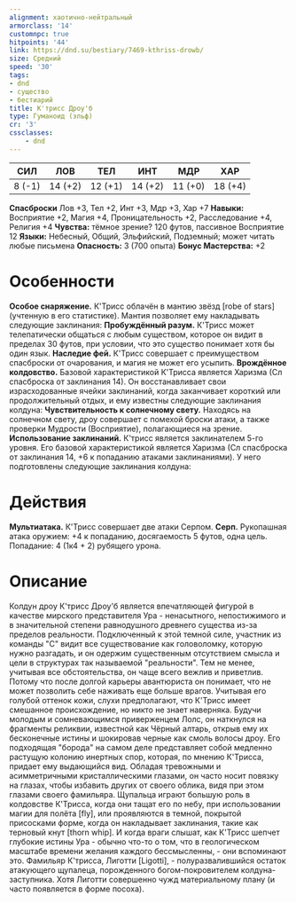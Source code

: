 ```yaml
---
alignment: хаотично-нейтральный
armorclass: '14'
customnpc: true
hitpoints: '44'
link: https://dnd.su/bestiary/7469-kthriss-drowb/
size: Средний
speed: '30'
tags:
- dnd
- существо
- бестиарий
title: К'трисс Дроу'б
type: Гуманоид (эльф)
cr: '3'
cssclasses:
    - dnd
---
```



| СИЛ | ЛОВ | ТЕЛ | ИНТ | МДР | ХАР |
|---|---|---|---|---|---|
| 8 (-1) | 14 (+2) | 12 (+1) | 14 (+2) | 11 (+0) | 18 (+4) |
**Спасброски** Лов +3, Тел +2, Инт +3, Мдр +3, Хар +7
**Навыки:** Восприятие +2, Магия +4, Проницательность +2, Расследование +4, Религия +4
**Чувства:** тёмное зрение? 120 футов, пассивное Восприятие 12
**Языки:** Небесный, Общий, Эльфийский, Подземный; может читать любые письмена
**Опасность:** 3 (700 опыта)
**Бонус Мастерства:** +2


# Особенности
**Особое снаряжение.** К'Трисс облачён в мантию звёзд [robe of stars] (учтенную в его статистике). Мантия позволяет ему накладывать следующие заклинания:
**Пробуждённый разум.** К'Трисс может телепатически общаться с любым существом, которое он видит в пределах 30 футов, при условии, что это существо понимает хотя бы один язык.
**Наследие фей.** К'Трисс совершает с преимуществом спасброски от очарования, и магия не может его усыпить.
**Врождённое колдовство.** Базовой характеристикой К'Трисса является Харизма (Сл спасброска от заклинания 14). Он восстанавливает свои израсходованные ячейки заклинаний, когда заканчивает короткий или продолжительный отдых, и ему известны следующие заклинания колдуна:
**Чувствительность к солнечному свету.** Находясь на солнечном свету, дроу совершает с помехой броски атаки, а также проверки Мудрости (Восприятие), полагающиеся на зрение.
**Использование заклинаний.** К'трисс является заклинателем 5-го уровня. Его базовой характеристикой является Харизма (Сл спасброска от заклинания 14, +6 к попаданию атаками заклинаниями). У него подготовлены следующие заклинания колдуна:


# Действия
**Мультиатака.** К'Трисс совершает две атаки Серпом.
**Серп.** Рукопашная атака оружием: +4 к попаданию, досягаемость 5 футов, одна цель. Попадание: 4 (1к4 + 2) рубящего урона.


# Описание
Колдун дроу К'трисс Дроу'б является впечатляющей фигурой в качестве мирского представителя Ура - ненасытного, непостижимого и в значительной степени равнодушного древнего существа из-за пределов реальности. Подключенный к этой темной силе, участник из команды "С" видит все существование как головоломку, которую нужно разгадать, и он одержим существенным отсутствием смысла и цели в структурах так называемой "реальности". Тем не менее, учитывая все обстоятельства, он чаще всего вежлив и приветлив. Потому что после долгой карьеры авантюриста он понимает, что не может позволить себе наживать еще больше врагов. Учитывая его голубой оттенок кожи, слухи предполагают, что К'Трисс имеет смешанное происхождение, но никто не знает наверняка. Будучи молодым и сомневающимся приверженцем Лолс, он наткнулся на фрагменты реликвии, известной как Чёрный алтарь, открыв ему их бесконечные истины и шокировав черные как смоль волосы дроу. Его подходящая "борода" на самом деле представляет собой медленно растущую колонию инертных спор, которая, по мнению К'Трисса, придает ему выдающийся вид. Обладая тревожными и асимметричными кристаллическими глазами, он часто носит повязку на глазах, чтобы избавить других от своего облика, видя при этом глазами своего фамильяра. Щупальца играют большую роль в колдовстве К'Трисса, когда они тащат его по небу, при использовании магии для полёта [fly], или проявляются в темной, покрытой присосками форме, когда он накладывает заклинания, такие как терновый кнут [thorn whip]. И когда враги слышат, как К'Трисс шепчет глубокие истины Ура - обычно что-то о том, что в геологическом масштабе времени желания каждого бессмысленны, - они вспоминают это. Фамильяр К'трисса, Лиготти [Ligotti], - полуразвалившийся остаток атакующего щупалеца, порожденного богом-покровителем колдуна-заступника. Хотя Лиготти совершенно чужд материальному плану (и часто появляется в форме посоха).